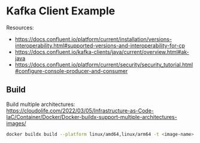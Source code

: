 # Kafka Client Example

Resources:

- <https://docs.confluent.io/platform/current/installation/versions-interoperability.html#supported-versions-and-interoperability-for-cp>
- <https://docs.confluent.io/kafka-clients/java/current/overview.html#ak-java>
- <https://docs.confluent.io/platform/current/security/security_tutorial.html#configure-console-producer-and-consumer>


## Build

Build multiple architectures: <https://cloudolife.com/2022/03/05/Infrastructure-as-Code-IaC/Container/Docker/Docker-buildx-support-multiple-architectures-images/>

```bash
docker buildx build --platform linux/amd64,linux/arm64 -t <image-name> --push .
```